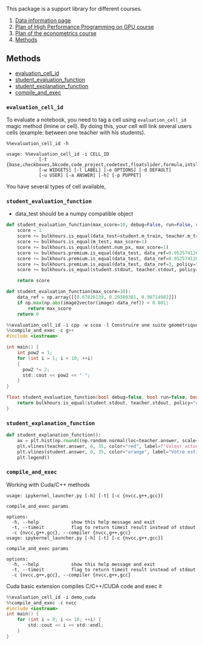 This package is a support library for different courses. 


1. [Data information page](data/README.md)
2. [Plan of High Performance Programming on GPU course](bulkhours/hpc/README.md)
3. [Plan of the econometrics course](bulkhours/ecox/README.md)
4. [Methods](#methods)


## Methods <a name="methods"></a>

- [evaluation_cell_id](#evaluation_cell_id)
- [student_evaluation_function](#student_evaluation_function)
- [student_explanation_function](#student_explanation_function)
- [compile_and_exec](#compile_and_exec)


### `evaluation_cell_id` <a name="evaluation_cell_id"></a>

To evaluate a notebook, you need to tag a cell using `evaluation_cell_id` magic method (lmine or cell). 
By doing this, your cell will link several users cells (example: between one teacher with his students).

```shell
%%evaluation_cell_id -h 

usage: %%evaluation_cell_id -i CELL_ID 
            [-t {base,checkboxes,bkcode,code_project,codetext,floatslider,formula,intslider,markdown,radios,bkscript,table,textarea}]
            [-w WIDGETS] [-l LABEL] [-o OPTIONS] [-d DEFAULT]
            [-u USER] [-a ANSWER] [-h] [-p PUPPET]
```

You have several types of cell available, 

### `student_evaluation_function` <a name="student_evaluation_function"></a>


- data_test should be a numpy compatible object

```python
def student_evaluation_function(max_score=10, debug=False, run=False, run=False):
    score = 1
    score += bulkhours.is_equal(data_test=student.m_train, teacher.m_train, max_score=1)
    score += bulkhours.is_equal(m_test, max_score=1)
    score += bulkhours.is_equal(student.num_px, max_score=1)
    score += bulkhours.premium.is_equal(data_test, data_ref=0.9525741268, max_score=1)
    score += bulkhours.premium.is_equal(data_test, data_ref=0.9525741268, max_score=1)
    score += bulkhours.premium.is_equal(data_test, data_ref=3, policy="gaussian", error=1e-8, max_score=1)
    score += bulkhours.is_equal(student.stdout, teacher.stdout, policy="gaussian", error=0.2, max_score=1)

    return score
```

```python
def student_evaluation_function(max_score=10):
    data_ref = np.array([[0.67826139, 0.29380381, 0.90714982]])
    if np.max(np.abs(image2vector(image)-data_ref)) < 0.001:
        return max_score
    return 0
```

```c
%%evaluation_cell_id -i cpp -w scoa -l Construire une suite géométrique de raison 2 en C++, de 2 a 1024
%%compile_and_exec -c g++
#include <iostream>

int main() {
    int pow2 = 1;
    for (int i = 1; i < 10; ++i)
    {
      pow2 *= 2;
      std::cout << pow2 << " ";
    }
}

float student_evaluation_function(bool debug=false, bool run=false, bool show_code=false) {
    return bulkhours.is_equal(student.stdout, teacher.stdout, policy="gaussian", error=0.1);
}
```

### `student_explanation_function` <a name="student_explanation_function"></a>

```python
def student_explanation_function():
    ax = plt.hist(np.round((np.random.normal(loc=teacher.answer, scale=20, size=1000))), bins=20, label="Sondage")
    plt.vlines(teacher.answer, 0, 35, color="red", label=f"Valeur actuelle: %sm" % teacher.answer)
    plt.vlines(student.answer, 0, 35, color="orange", label="Votre estimation: %sm" % student.answer)
    plt.legend()
```

### `compile_and_exec` <a name="compile_and_exec"></a>

Working with Cuda/C++ methods


```shell
usage: ipykernel_launcher.py [-h] [-t] [-c {nvcc,g++,gcc}]

compile_and_exec params

options:
  -h, --help            show this help message and exit
  -t, --timeit          flag to return timeit result instead of stdout
  -c {nvcc,g++,gcc}, --compiler {nvcc,g++,gcc}
usage: ipykernel_launcher.py [-h] [-t] [-c {nvcc,g++,gcc}]

compile_and_exec params

options:
  -h, --help            show this help message and exit
  -t, --timeit          flag to return timeit result instead of stdout
  -c {nvcc,g++,gcc}, --compiler {nvcc,g++,gcc}
```

Cuda basic extension compiles C/C++/CUDA code and exec it
```c
%%evaluation_cell_id -i demo_cuda
%%compile_and_exec -c nvcc
#include <iostream>
int main() {
    for (int i = 0; i <= 10; ++i) {
        std::cout << i << std::endl;
    }
}
```


